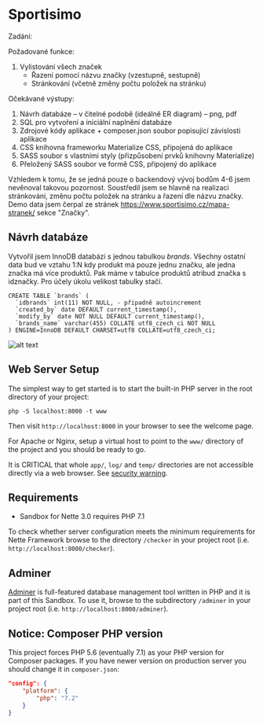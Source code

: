 Sportisimo 
=============

Zadání: 

Požadované funkce:

1. Vylistování všech značek
    - Řazení pomocí názvu značky (vzestupně, sestupně)
    - Stránkování (včetně změny počtu položek na stránku)

Očekávané výstupy:

1. Návrh databáze – v čitelné podobě (ideálně ER diagram) – png, pdf
2. SQL pro vytvoření a iniciální naplnění databáze
3. Zdrojové kódy aplikace + composer.json soubor popisující závislosti aplikace
4. CSS knihovna frameworku Materialize CSS, připojená do aplikace
5. SASS soubor s vlastními styly (přizpůsobení prvků knihovny Materialize)
6. Přeložený SASS soubor ve formě CSS, připojený do aplikace

Vzhledem k tomu, že se jedná pouze o backendový vývoj bodům 4-6 jsem nevěnoval takovou pozornost.
Soustředil jsem se hlavně na realizaci stránkování, změnu počtu položek na stránku
a řazení dle názvu značky. Demo data jsem čerpal ze stránek https://www.sportisimo.cz/mapa-stranek/ sekce "Značky".

Návrh databáze
------------

Vytvořil jsem InnoDB databázi s jednou tabulkou *brands*.
Všechny ostatní data bud ve vztahu 1:N kdy produkt má pouze jednu značku, ale jedna značka má více produktů. 
Pak máme v tabulce produktů atribud značka s idznačky. Pro účely úkolu velikost tabulky stačí.

	CREATE TABLE `brands` (
      `idbrands` int(11) NOT NULL, - připadně autoincrement
      `created_by` date DEFAULT current_timestamp(),
      `modify_by` date NOT NULL DEFAULT current_timestamp(),
      `brands_name` varchar(455) COLLATE utf8_czech_ci NOT NULL
    ) ENGINE=InnoDB DEFAULT CHARSET=utf8 COLLATE=utf8_czech_ci;


![alt text](http://url/to/img.png)


Web Server Setup
----------------

The simplest way to get started is to start the built-in PHP server in the root directory of your project:

	php -S localhost:8000 -t www

Then visit `http://localhost:8000` in your browser to see the welcome page.

For Apache or Nginx, setup a virtual host to point to the `www/` directory of the project and you
should be ready to go.

It is CRITICAL that whole `app/`, `log/` and `temp/` directories are not accessible directly
via a web browser. See [security warning](https://nette.org/security-warning).


Requirements
------------

- Sandbox for Nette 3.0 requires PHP 7.1

To check whether server configuration meets the minimum requirements for
Nette Framework browse to the directory `/checker` in your project root (i.e. `http://localhost:8000/checker`).


Adminer
-------

[Adminer](https://www.adminer.org/) is full-featured database management tool written in PHP and it is part of this Sandbox.
To use it, browse to the subdirectory `/adminer` in your project root (i.e. `http://localhost:8000/adminer`).


Notice: Composer PHP version
----------------------------

This project forces PHP 5.6 (eventually 7.1) as your PHP version for Composer packages. If you have newer
version on production server you should change it in `composer.json`:

```json
"config": {
	"platform": {
		"php": "7.2"
	}
}
```
